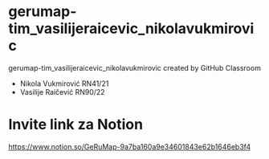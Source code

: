# gerumap-tim_vasilijeraicevic_nikolavukmirovic
gerumap-tim_vasilijeraicevic_nikolavukmirovic created by GitHub Classroom
- Nikola Vukmirović RN41/21
- Vasilije Raičević RN90/22
# Invite link za Notion 
https://www.notion.so/GeRuMap-9a7ba160a9e34601843e62b1646eb3f4
